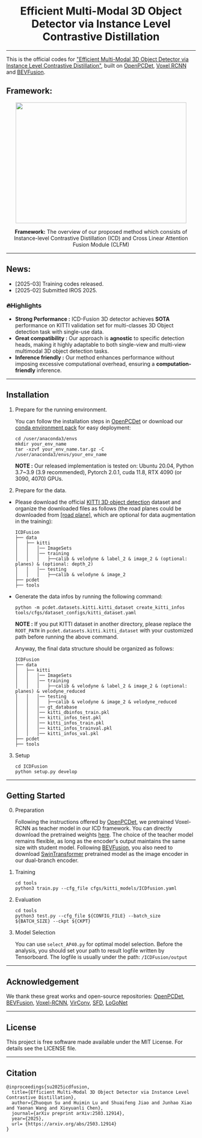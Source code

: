 <div align="center">

# Efficient Multi-Modal 3D Object Detector via Instance Level Contrastive Distillation

</div>

---

This is the official codes for ["Efficient Multi-Modal 3D Object Detector via Instance Level Contrastive Distillation"](https://arxiv.org/abs/2503.12914), built on [OpenPCDet](https://github.com/open-mmlab/OpenPCDet), [Voxel RCNN](https://github.com/djiajunustc/Voxel-R-CNN) and [BEVFusion](https://github.com/mit-han-lab/bevfusion).

## Framework:
<p align="center">
  <img src="docs/framework1.png" width="95%" height="320">
</p>
<p align="center"><b>Framework:</b> The overview of our proposed method which consists of Instance-level Contrastive Distillation (ICD) and Cross Linear Attention Fusion Module (CLFM)</p>

---

## News:
- [2025-03] Training codes released.
- [2025-02] Submitted IROS 2025.

### 🔥Highlights
* **Strong Performance :** ICD-Fusion 3D detector achieves **SOTA** performance on KITTI validation set for multi-classes 3D Object detection task with single-use data.
* **Great compatibility :** Our approach is **agnostic** to specific detection heads, making it highly adaptable to both single-view and multi-view multimodal 3D object detection tasks.
* **Inference friendly :** Our method enhances performance without imposing excessive computational overhead, ensuring a **computation-friendly** inference.
---

## Installation
1.  Prepare for the running environment.

    You can  follow the installation steps in [OpenPCDet](https://github.com/open-mmlab/OpenPCDet) or download our [conda environment pack](https://pan.baidu.com/s/1uvVdnXWiU57W0tTQeFzMXg?pwd=9264) for easy deployment:

    ```
    cd /user/anaconda3/envs
    mkdir your_env_name
    tar -xzvf your_env_name.tar.gz -C /user/anaconda3/envs/your_env_name
    ```
    
    **NOTE :** Our released implementation is tested on: Ubuntu 20.04, Python 3.7~3.9 (3.9 recommended), Pytorch 2.0.1, cuda 11.8, RTX 4090 (or 3090, 4070) GPUs.


2. Prepare for the data.

* Please download the official [KITTI 3D object detection](http://www.cvlibs.net/datasets/kitti/eval_object.php?obj_benchmark=3d) dataset and organize the downloaded files as follows (the road planes could be downloaded from [[road plane]](https://drive.google.com/file/d/1d5mq0RXRnvHPVeKx6Q612z0YRO1t2wAp/view?usp=sharing), which are optional for data augmentation in the training):
    ```
    ICDFusion
    ├── data
    │   ├── kitti
    │   │   │── ImageSets
    │   │   │── training
    │   │   │   ├──calib & velodyne & label_2 & image_2 & (optional: planes) & (optional: depth_2)
    │   │   │── testing
    │   │   │   ├──calib & velodyne & image_2
    ├── pcdet
    ├── tools
    ```
* Generate the data infos by running the following command: 
    ```
    python -m pcdet.datasets.kitti.kitti_dataset create_kitti_infos tools/cfgs/dataset_configs/kitti_dataset.yaml
    ```
    **NOTE :** If you put KITTI dataset in another directory, please replace the `ROOT_PATH` in `pcdet.datasets.kitti.kitti_dataset` with your customized path before running the above command. 

    Anyway, the final data structure should be organized as follows:

    ```
    ICDFusion
    ├── data
    │   ├── kitti
    │   │   │── ImageSets
    │   │   │── training
    │   │   │   ├──calib & velodyne & label_2 & image_2 & (optional: planes) & velodyne_reduced
    │   │   │── testing
    │   │   │   ├──calib & velodyne & image_2 & velodyne_reduced
    │   │   │── gt_database
    │   │   │── kitti_dbinfos_train.pkl
    │   │   │── kitti_infos_test.pkl
    │   │   │── kitti_infos_train.pkl
    │   │   │── kitti_infos_trainval.pkl
    │   │   │── kitti_infos_val.pkl
    ├── pcdet
    ├── tools
    ```

3. Setup
    ```
    cd ICDFusion
    python setup.py develop
    ```
---

## Getting Started
0. Preparation

    Following the instructions offered by [OpenPCDet](https://github.com/open-mmlab/OpenPCDet), we pretrained Voxel-RCNN as teacher model in our ICD framework. You can directly download the pretrained weights [here](). The choice of the teacher model remains flexible, as long as the encoder's output maintains the same size with student model. Following [BEVFusion](https://github.com/mit-han-lab/bevfusion), you also need to download [SwinTransformer]() pretrained model as the image encoder in our dual-branch encoder.

1. Training
    ```
    cd tools
    python3 train.py --cfg_file cfgs/kitti_models/ICDfusion.yaml
    ```

2. Evaluation 
    ```
    cd tools
    python3 test.py --cfg_file ${CONFIG_FILE} --batch_size ${BATCH_SIZE} --ckpt ${CKPT}
    ```

3. Model Selection
    
    You can use `select_AP40.py` for optimal model selection. Before the analysis, you should set your path to result logfile written by Tensorboard. The logfile is usually under the path: `/ICDFusion/output`

---

## Acknowledgement

We thank these great works and open-source repositories: [OpenPCDet](https://github.com/open-mmlab/OpenPCDet), [BEVFusion](https://github.com/mit-han-lab/bevfusion), [Voxel-RCNN](https://github.com/djiajunustc/Voxel-R-CNN), [VirConv](https://github.com/hailanyi/VirConv), [SFD](https://github.com/LittlePey/SFD), [LoGoNet](https://github.com/PJLab-ADG/LoGoNet)

---

## License
This project is free software made available under the MIT License. For details see the LICENSE file.

---

## Citation
```
@inproceedings{su2025icdfusion,
  title={Efficient Multi-Modal 3D Object Detector via Instance Level Contrastive Distillation},
  author={Zhuoqun Su and Huimin Lu and Shuaifeng Jiao and Junhao Xiao and Yaonan Wang and Xieyuanli Chen},
  journal={arXiv preprint arXiv:2503.12914},
  year={2025},
  url= {https://arxiv.org/abs/2503.12914}
}
```
